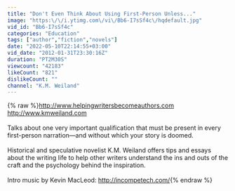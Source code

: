 ```yaml
---
title: "Don't Even Think About Using First-Person Unless..."
image: "https:\/\/i.ytimg.com\/vi\/Bb6-I7sSf4c\/hqdefault.jpg"
vid_id: "Bb6-I7sSf4c"
categories: "Education"
tags: ["author","fiction","novels"]
date: "2022-05-10T22:14:55+03:00"
vid_date: "2012-01-31T23:30:16Z"
duration: "PT2M30S"
viewcount: "42183"
likeCount: "821"
dislikeCount: ""
channel: "K.M. Weiland"
---
```

{% raw %}<a rel="nofollow" target="blank" href="http://www.helpingwritersbecomeauthors.com">http://www.helpingwritersbecomeauthors.com</a><br /><a rel="nofollow" target="blank" href="http://www.kmweiland.com">http://www.kmweiland.com</a><br /><br />Talks about one very important qualification that must be present in every first-person narration—and without which your story is doomed.<br /><br />Historical and speculative novelist K.M. Weiland offers tips and essays about the writing life to help other writers understand the ins and outs of the craft and the psychology behind the inspiration.<br /><br />Intro music by Kevin MacLeod: <a rel="nofollow" target="blank" href="http://incompetech.com/">http://incompetech.com/</a>{% endraw %}
